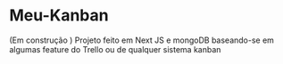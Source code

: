 # Meu-Kanban
(Em construção ) Projeto feito em Next JS e mongoDB baseando-se em algumas feature do Trello ou de qualquer sistema kanban 
